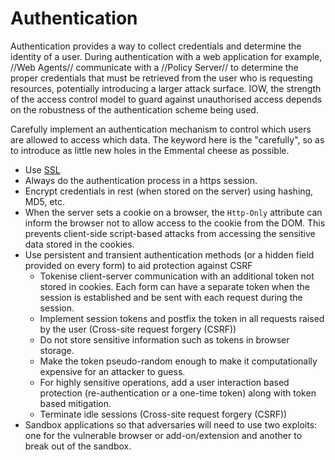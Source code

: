 # Authentication

Authentication provides a way to collect credentials and determine the identity of a user. During authentication with a web application for example, //Web Agents// communicate with a //Policy Server// to determine the proper credentials that must be retrieved from the user who is requesting resources, potentially introducing a larger attack surface. IOW, the strength of the access control model to guard against unauthorised access depends on the robustness of the authentication scheme being used. 

Carefully implement an authentication mechanism to control which users are allowed to access which data. The keyword here is the "carefully", so as to introduce as little new holes in the Emmental cheese as possible.

* Use [SSL](../protocols/TLS-SSL-PKI.md)
* Always do the authentication process in a https session. 
* Encrypt credentials in rest (when stored on the server) using hashing, MD5, etc.
* When the server sets a cookie on a browser, the `Http-Only` attribute can inform the browser not to allow access to the cookie from the DOM. This prevents client-side script-based attacks from accessing the sensitive data stored in the cookies.
* Use persistent and transient authentication methods (or a hidden field provided on every form) to aid protection against CSRF
  * Tokenise client-server communication with an additional token not stored in cookies. Each form can have a separate token when the session is established and be sent with each request during the session.
  * Implement session tokens and postfix the token in all requests raised by the user (Cross-site request forgery (CSRF))
  * Do not store sensitive information such as tokens in browser storage.
  * Make the token pseudo-random enough to make it computationally expensive for an attacker to guess. 
  * For highly sensitive operations, add a user interaction based protection (re-authentication or a one-time token) along with token based mitigation.
  * Terminate idle sessions (Cross-site request forgery (CSRF))
* Sandbox applications so that adversaries will need to use two exploits: one for the vulnerable browser or add-on/extension and another to break out of the sandbox.
